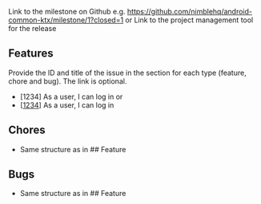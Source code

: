 Link to the milestone on Github e.g. https://github.com/nimblehq/android-common-ktx/milestone/1?closed=1
or
Link to the project management tool for the release

## Features

Provide the ID and title of the issue in the section for each type (feature, chore and bug). The link is optional.

- [1234] As a user, I can log in
or
- [[1234](https://github.com/nimblehq/android-common-ktx/issues/1234)] As a user, I can log in

## Chores
- Same structure as in  ## Feature

## Bugs
- Same structure as in  ## Feature

